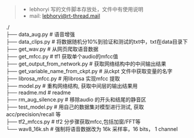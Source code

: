 > - lebhoryi 写的文件脚本存放处，文件中有使用说明
> - mail:  lebhoryi@rt-thread.mail


./ <br>
├── data_aug.py       # 语音增强 <br>
├── data_clips.py     # 将数据随机分10%到验证和测试的txt中，txt在data目录下 <br>
├── get_wav.py        # 从网页爬取语音数据 <br>
├── get_mfcc.py # tf1 获取单个audio的mfcc值 <br>
├── get_output_from_network.py  # 获取网络结构中的中间输出结果<br>
├── get_variable_name_from_ckpt.py  # 从ckpt 文件中获取变量的名字<br>
├── librosa_mfcc.py  # 用librosa 实现mfcc 提取 <br>
├── model.py  # 重构网络结构, 获取中间层的输出结果用 <br>
├── readme.md  # readme <br>
├── rm_aug_silence.py  # 移除audio 的开头和结尾的静音区 <br>
├── test_model.py  # 用自己的数据集对模型进行测试, 获取acc/precision/recall 等 <br>
├── tf2_mfccs.py  # tf2 分步骤获取mfcc,包括加窗/FFT等 <br>
└── wav8_16k.sh       # 强制将语音数据改为 16k 采样率，16 bits， 1 channel <br>
